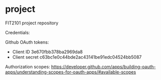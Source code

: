 # project

FIT2101 project repository

Credentials:

Github OAuth tokens:
* Client ID 3e670fbb378ba2969da8
* Client secret c63bc1e0c44bde2ac43141be91edc04524bb5087

Authorization scopes: 
https://developer.github.com/apps/building-oauth-apps/understanding-scopes-for-oauth-apps/#available-scopes